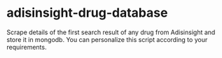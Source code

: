 # adisinsight-drug-database
Scrape details of the first search result of any drug from Adisinsight and store it in mongodb.
You can personalize this script according to your requirements.
